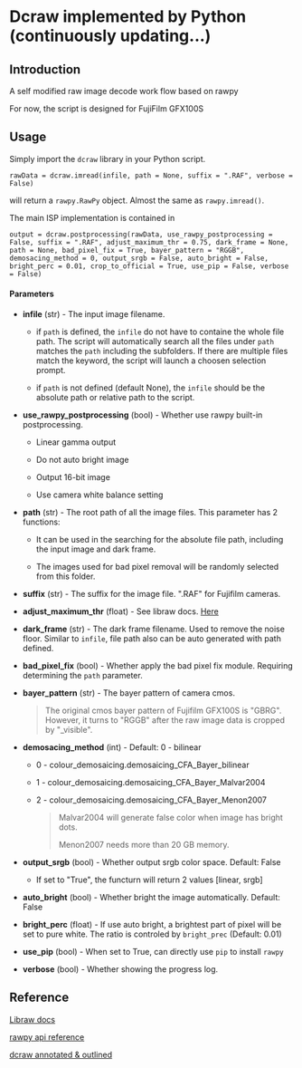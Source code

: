 # Dcraw implemented by Python (continuously updating...)

## Introduction

 A self modified raw image decode work flow based on rawpy

 For now, the script is designed for FujiFilm GFX100S

## Usage

 Simply import the `dcraw` library in your Python script.

 ```
 rawData = dcraw.imread(infile, path = None, suffix = ".RAF", verbose = False)
 ``` 
 will return a `rawpy.RawPy` object. Almost the same as `rawpy.imread()`.

The main ISP implementation is contained in 
 ```
 output = dcraw.postprocessing(rawData, use_rawpy_postprocessing = False, suffix = ".RAF", adjust_maximum_thr = 0.75, dark_frame = None, path = None, bad_pixel_fix = True, bayer_pattern = "RGGB", demosacing_method = 0, output_srgb = False, auto_bright = False, bright_perc = 0.01, crop_to_official = True, use_pip = False, verbose = False)
 ```

#### Parameters
- **infile** (str) - The input image filename. 

    - if `path` is defined, the `infile` do not have to containe the whole file path. The script will automatically search all the files under `path` matches the `path` including the subfolders. If there are multiple files match the keyword, the script will launch a choosen selection prompt.

    - if `path` is not defined (default None), the `infile` should be the absolute path or relative path to the script.

- **use_rawpy_postprocessing** (bool) - Whether use rawpy built-in postprocessing.

    - Linear gamma output

    - Do not auto bright image

    - Output 16-bit image

    - Use camera white balance setting

- **path** (str) - The root path of all the image files. This parameter has 2 functions:

    - It can be used in the searching for the absolute file path, including the input image and dark frame.

    - The images used for bad pixel removal will be randomly selected from this folder.

- **suffix** (str) - The suffix for the image file. ".RAF" for Fujifilm cameras.

- **adjust_maximum_thr** (float) - See libraw docs. [Here](https://www.libraw.org/docs/API-datastruct-eng.html#libraw_output_params_t)

- **dark_frame** (str) - The dark frame filename. Used to remove the noise floor. Similar to `infile`, file path also can be auto generated with path defined.

- **bad_pixel_fix** (bool) - Whether apply the bad pixel fix module. Requiring determining the `path` parameter.

- **bayer_pattern** (str) - The bayer pattern of camera cmos.
    > The original cmos bayer pattern of Fujifilm GFX100S is "GBRG". However, it turns to "RGGB" after the raw image data is cropped by "_visible".

- **demosacing_method** (int) - Default: 0 - bilinear
    - 0 - colour_demosaicing.demosaicing_CFA_Bayer_bilinear
    - 1 - colour_demosaicing.demosaicing_CFA_Bayer_Malvar2004
    - 2 - colour_demosaicing.demosaicing_CFA_Bayer_Menon2007

        > Malvar2004 will generate false color when image has bright dots.
        >
        > Menon2007 needs more than 20 GB memory.

- **output_srgb** (bool) - Whether output srgb color space. Default: False
    - If set to "True", the functurn will return 2 values [linear, srgb]

- **auto_bright** (bool) - Whether bright the image automatically. Default: False

- **bright_perc** (float) - If use auto bright, a brightest part of pixel will be set to pure white. The ratio is controled by `bright_prec` (Default: 0.01)

- **use_pip** (bool) - When set to True, can directly use `pip` to install `rawpy`

- **verbose** (bool) - Whether showing the progress log.

## Reference

[Libraw docs](https://www.libraw.org/docs)

[rawpy api reference](https://letmaik.github.io/rawpy/api/index.html)

[dcraw annotated & outlined](https://ninedegreesbelow.com/files/dcraw-c-code-annotated-code.html)



